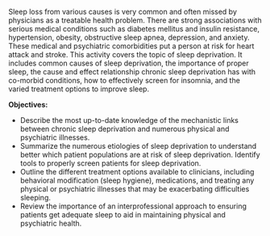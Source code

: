 Sleep loss from various causes is very common and often missed by physicians as a treatable health problem. There are strong associations with serious medical conditions such as diabetes mellitus and insulin resistance, hypertension, obesity, obstructive sleep apnea, depression, and anxiety. These medical and psychiatric comorbidities put a person at risk for heart attack and stroke. This activity covers the topic of sleep deprivation. It includes common causes of sleep deprivation, the importance of proper sleep, the cause and effect relationship chronic sleep deprivation has with co-morbid conditions, how to effectively screen for insomnia, and the varied treatment options to improve sleep.

**Objectives:**
- Describe the most up-to-date knowledge of the mechanistic links between chronic sleep deprivation and numerous physical and psychiatric illnesses.
- Summarize the numerous etiologies of sleep deprivation to understand better which patient populations are at risk of sleep deprivation. Identify tools to properly screen patients for sleep deprivation.
- Outline the different treatment options available to clinicians, including behavioral modification (sleep hygiene), medications, and treating any physical or psychiatric illnesses that may be exacerbating difficulties sleeping. 
- Review the importance of an interprofessional approach to ensuring patients get adequate sleep to aid in maintaining physical and psychiatric health.